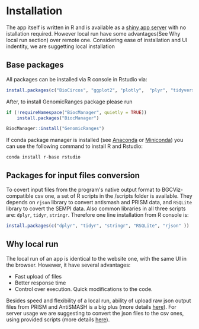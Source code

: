 # Installation

The app itself is written in R and is available as a [shiny app server](https://biopavlohrab.shinyapps.io/BGCViz/) with no istallation required. However local run have some advantages(See Why local run section) over remote one. Considering ease of installation and UI indentity, we are suggetting local installation

## Base packages
All packages can be installed via R console in Rstudio via:
```R
install.packages(c("BioCircos", "ggplot2", "plotly",  "plyr", "tidyverse", "shiny", "DT" ,"rjson", "stringr", "shinyjs" ))
``` 
After, to install GenomicRanges package please run
```R
if (!requireNamespace("BiocManager", quietly = TRUE))
    install.packages("BiocManager")

BiocManager::install("GenomicRanges")
```

If conda package manager is installed (see [Anaconda](https://www.anaconda.com) or [Miniconda](https://docs.conda.io/en/latest/miniconda.html)) you can use the following command to install R and Rstudio:

`conda install r-base rstudio`

## Packages for input files conversion

To covert input files from the program's native output format to BGCViz-compatible csv one, a set of R scripts in the /scripts folder is available. They depends on `rjson` library to convert antismash and PRISM data,  and `RSQLite` library to covert the SEMPI data. Also common libraries in all three scripts are: `dplyr`, `tidyr`, `stringr`. Therefore one line installation from R console is:
```R
install.packages(c("dplyr", "tidyr", "stringr", "RSQLite", "rjson" ))
```

## Why local run
The local run of an app is identical to the website one, with the same UI in the browser. Howewer, it have several advantages:
- Fast upload of files
- Better response time
- Control over execution. Quick modifications to the code.

Besides speed and flexibility of a local run, ability of upload raw  json output files from PRISM and AntiSMASH is a big plus (more details [here](Input_files_options.md)). For server usage we are suggesting to convert the json files to the csv ones, using provided scripts (more details [here](Input_files_options.md)). 
